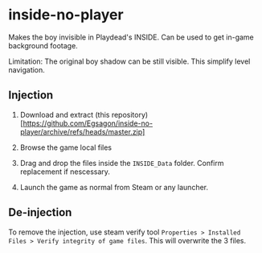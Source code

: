 # inside-no-player

Makes the boy invisible in Playdead's INSIDE.
Can be used to get in-game background footage.

Limitation: The original boy shadow can be still visible. This simplify level navigation.


## Injection

1. Download and extract (this repository)[https://github.com/Egsagon/inside-no-player/archive/refs/heads/master.zip]

2. Browse the game local files

3. Drag and drop the files inside the `INSIDE_Data` folder. Confirm replacement if nescessary.

4. Launch the game as normal from Steam or any launcher.

## De-injection

To remove the injection, use steam verify tool `Properties > Installed Files > Verify integrity of game files`. This will overwrite the 3 files.
